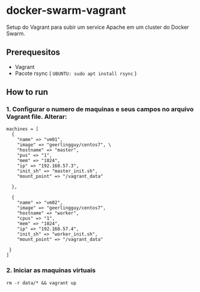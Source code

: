 # docker-swarm-vagrant


Setup do Vagrant para subir um service Apache em um cluster do Docker Swarm.


## Prerequesitos
 - Vagrant
 - Pacote rsync ( ```UBUNTU: sudo apt install rsync``` )

## How to run 

### 1. Configurar o numero de maquinas e seus campos no arquivo Vagrant file. Alterar:   
```
machines = [
  {
    "name" => "vm01", 
    "image" => "geerlingguy/centos7", \
    "hostname" => "master", 
    "pus" => "1", 
    "mem" => "1024", 
    "ip" => "192.168.57.3", 
    "init_sh" => "master_init.sh",
    "mount_point" => "/vagrant_data"
  
  },

  {
    "name" => "vm02", 
    "image" => "geerlingguy/centos7", 
    "hostname" => "worker", 
    "cpus" => "1", 
    "mem" => "1024", 
    "ip" => "192.168.57.4", 
    "init_sh" => "worker_init.sh",
    "mount_point" => "/vagrant_data"

 }
]

```



### 2. Iniciar as maquinas virtuais
```
rm -r data/* && vagrant up
```